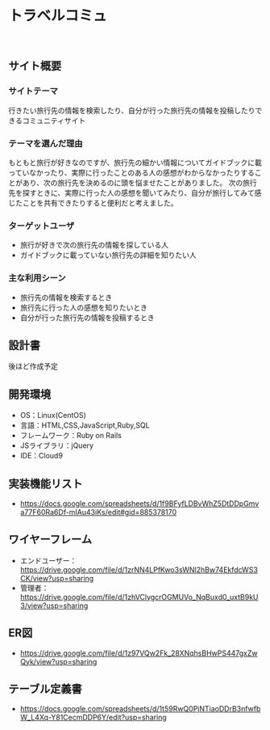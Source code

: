 # トラベルコミュ
​
## サイト概要
### サイトテーマ
行きたい旅行先の情報を検索したり、自分が行った旅行先の情報を投稿したりできるコミュニティサイト
​
### テーマを選んだ理由
もともと旅行が好きなのですが、旅行先の細かい情報についてガイドブックに載っていなかったり、実際に行ったことのある人の感想がわからなかったりすることがあり、次の旅行先を決めるのに頭を悩ませたことがありました。
次の旅行先を探すときに、実際に行った人の感想を聞いてみたり、自分が旅行してみて感じたことを共有できたりすると便利だと考えました。
​
### ターゲットユーザ
- 旅行が好きで次の旅行先の情報を探している人
- ガイドブックに載っていない旅行先の詳細を知りたい人
​
### 主な利用シーン
- 旅行先の情報を検索するとき
- 旅行先に行った人の感想を知りたいとき
- 自分が行った旅行先の情報を投稿するとき
​
## 設計書
後ほど作成予定
​
## 開発環境
- OS：Linux(CentOS)
- 言語：HTML,CSS,JavaScript,Ruby,SQL
- フレームワーク：Ruby on Rails
- JSライブラリ：jQuery
- IDE：Cloud9

## 実装機能リスト
- https://docs.google.com/spreadsheets/d/1f9BFyfLDBvWhZ5DtDDpGmva77F60Ra6Df-mIAu43iKs/edit#gid=885378170

## ワイヤーフレーム
- エンドユーザー：https://drive.google.com/file/d/1zrNN4LPfKwo3sWNl2hBw74EkfdcWS3CK/view?usp=sharing
- 管理者：https://drive.google.com/file/d/1zhVClygcrOGMUVo_NqBuxd0_uxtB9kU3/view?usp=sharing

## ER図
- https://drive.google.com/file/d/1z97VQw2Fk_28XNqhsBHwPS447gxZwQyk/view?usp=sharing

## テーブル定義書
- https://docs.google.com/spreadsheets/d/1t59RwQ0PjNTiaoDDrB3nfwfbW_L4Xq-Y81CecmDDP6Y/edit?usp=sharing
